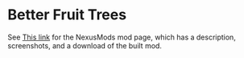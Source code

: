 # Better Fruit Trees


See [This link](http://www.nexusmods.com/stardewvalley/mods/1976) for the NexusMods mod page, which has a description, screenshots, and a download of the built mod.